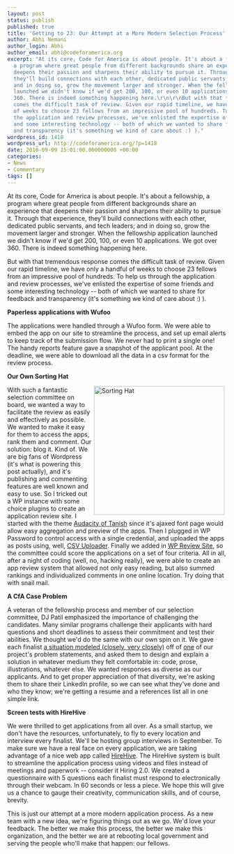```yaml
---
layout: post
status: publish
published: true
title: 'Getting to 23: Our Attempt at a More Modern Selection Process'
author: Abhi Nemani
author_login: Abhi
author_email: abhi@codeforamerica.org
excerpt: "At its core, Code for America is about people. It's about a fellowship,
  a program where great people from different backgrounds share an experience that
  deepens their passion and sharpens their ability to pursue it. Through that experience,
  they'll build connections with each other, dedicated public servants, and tech leaders;
  and in doing so, grow the movement larger and stronger. When the fellowship application
  launched we didn't know if we'd get 200, 100, or even 10 applications. We got over
  360. There is indeed something happening here.\r\n\r\nBut with that tremendous response
  comes the difficult task of review. Given our rapid timeline, we have only a handful
  of weeks to choose 23 fellows from an impressive pool of hundreds. To help us through
  the application and review processes, we've enlisted the expertise of some friends
  and some interesting technology -- both of which we wanted to share for feedback
  and transparency (it's something we kind of care about :) )."
wordpress_id: 1418
wordpress_url: http://codeforamerica.org/?p=1418
date: 2010-09-09 15:01:00.000000000 +00:00
categories:
- News
- Commentary
tags: []
---
```

At its core, Code for America is about people. It's about a fellowship, a program where great people from different backgrounds share an experience that deepens their passion and sharpens their ability to pursue it. Through that experience, they'll build connections with each other, dedicated public servants, and tech leaders; and in doing so, grow the movement larger and stronger. When the fellowship application launched we didn't know if we'd get 200, 100, or even 10 applications. We got over 360. There is indeed something happening here.



But with that tremendous response comes the difficult task of review. Given our rapid timeline, we have only a handful of weeks to choose 23 fellows from an impressive pool of hundreds. To help us through the application and review processes, we've enlisted the expertise of some friends and some interesting technology -- both of which we wanted to share for feedback and transparency (it's something we kind of care about :) ).

<!--more-->

<strong>Paperless applications with Wufoo

</strong>The applications were handled through a Wufoo form. We were able to embed the app on our site to streamline the process, and set up email alerts to keep track of the submission flow. We never had to print a single one! The handy reports feature gave a snapshot of the applicant pool. At the deadline, we were able to download all the data in a csv format for the review process.



<strong>Our Own Sorting Hat

</strong><a href="http://codeforamerica.org/wp-content/uploads/2010/09/pubimage.png"><img class="aligncenter size-medium wp-image-1420" title="Sorting Hat" src="http://codeforamerica.org/wp-content/uploads/2010/09/pubimage-300x295.png" alt="Sorting Hat" width="300" height="295" align="right" hspace="5"/></a>With such a fantastic selection committee on board, we wanted a way to facilitate the review as easily and effectively as possible. We wanted to make it easy for them to access the apps, rank them and comment. Our solution: blog it. Kind of. We are big fans of Wordpress (it's what is powering this post actually), and it's publishing and commenting features are well known and easy to use. So I tricked out a WP instance with some choice plugins to create an application review site. I started with the theme <a href="http://ahren.org/code/tanish-wp">Audacity of Tanish</a> since it's ajaxed font page would allow easy aggregation and preview of the apps. Then I plugged in WP Password to control access with a single credential, and uploaded the apps as posts using, well, <a href="http://wordpress.org/extend/plugins/csv-importer/">CSV Uploader</a>. Finally we added in <a href="http://www.wpreviewsite.com/">WP Review Site</a>, so the committee could score the applications on a set of four criteria. All in all, after a night of coding (well, no, hacking really), we were able to create an app review system that allowed not only easy reading, but also summed rankings and individualized comments in one online location. Try doing that with snail mail.



<strong>A CfA Case Problem

</strong>A veteran of the fellowship process and member of our selection committee, DJ Patil emphasized the importance of challenging the candidates. Many similar programs challenge their applicants with hard questions and short deadlines to assess their commitment and test their abilities. We thought we'd do the same with our own spin on it. We gave each finalist <a href="http://codeforamerica.org/finalists-problem/">a situation modeled (closely, very closely)</a> off of <a href="http://codeforamerica.org/boston">one</a> of our project's problem statements, and asked them to design and explain a solution in whatever medium they felt comfortable in: code, prose, illustrations, whatever else. We wanted responses as diverse as our applicants. And to get proper appreciation of that diversity, we're asking them to share their LinkedIn profile, so we can see what they've done and who they know; we're getting a resume and a references list all in one simple link.



<strong>Screen tests with HireHive

</strong>We were thrilled to get applications from all over. As a small startup, we don't have the resources, unfortunately, to fly to every location and interview every finalist. We'll be hosting group interviews in September. To make sure we have a real face on every application, we are taking advantage of a nice web app called <a href="http://hirehive.com">HireHive</a>. The HireHive system is built to streamline the application process using videos and files instead of meetings and paperwork -- consider it Hiring 2.0. We created a questionnaire with 5 questions each finalist must respond to electronically through their webcam. In 60 seconds or less a piece. We hope this will give us a chance to gauge their creativity, communication skills, and of course, brevity.



This is just our attempt at a more modern application process. As a new team with a new idea, we're figuring things out as we go. We'd love your feedback. The better we make this process, the better we make this organization, and the better we are at rebooting local government and serving the people who'll make that happen: our fellows.
